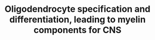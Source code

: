 ---
annotations:
- type: Cell Type Ontology
  value: glial cell
- type: Cell Type Ontology
  value: oligodendrocyte
- type: Cell Type Ontology
  value: myelin accumulating cell
- type: Cell Type Ontology
  value: myelin accumulating cell
- type: Cell Type Ontology
  value: oligodendrocyte precursor cell
- type: Cell Type Ontology
  value: glial cell
authors:
- Jessev1993
- Egonw
- DeSl
- Khanspers
- Eweitz
- Finterly
communities:
- CIRM_Related
description: Oligodendrocyte differentiation and specification.  Also the composition
  of the myelin sheaths.
last-edited: 2021-06-22
organisms:
- Homo sapiens
redirect_from:
- /index.php/Pathway:WP4304
- /instance/WP4304
schema-jsonld:
- '@context': https://schema.org/
  '@id': https://wikipathways.github.io/pathways/WP4304.html
  '@type': Dataset
  creator:
    '@type': Organization
    name: WikiPathways
  description: Oligodendrocyte differentiation and specification.  Also the composition
    of the myelin sheaths.
  keywords:
  - IGF-1
  - bFGF
  - SOX-8
  - Olig2
  - Protein
  - Nkx-2.2
  - TNFa
  - Mash1
  - MBP
  - Glycerophospholipid Biosynthetic Pathway
  - Cholesterol synthesis
  - SOX-10
  - PDGF
  - MyT1
  - phosphatidylethanolamines
  - CNPase
  - Sphingomyelin 7,9%
  - CNTF
  - MAG
  - MOG
  - LIF
  - Phosphatidylcholine
  - Sulfatide 3,8%
  - Metabolite
  - Phosphatidylserine 4,8%
  - Pathway
  - Cerebrosides 22,7%
  - ethanolamine phosphatides 15,6%
  - Olig1
  - PLP1
  - Lecithins 11,2%
  - IL1b
  - CXCL1
  - Sphingolipid metabolism
  - BMP2
  - BMP4
  - SOX-5
  - Nkx-2.6
  - OMG
  - phosphatidic acid
  - SOX-6
  - Cholesterol 27%
  - T3
  - SOX-9
  - Gli2
  - phosphatidylinositol
  - CXCL2
  - SHH
  - FGF
  license: CC0
  name: Oligodendrocyte specification and differentiation, leading to myelin components
    for CNS
seo: CreativeWork
title: Oligodendrocyte specification and differentiation, leading to myelin components
  for CNS
wpid: WP4304
---